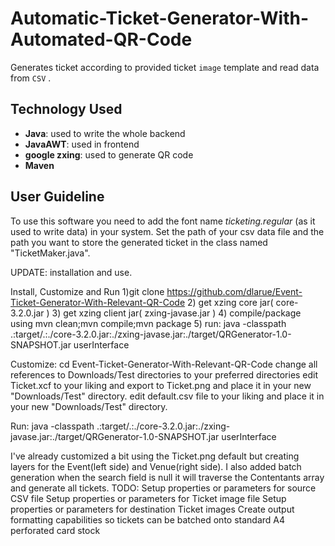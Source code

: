 # Automatic-Ticket-Generator-With-Automated-QR-Code

Generates ticket according to provided ticket `image` template  and read data from `CSV`  . 

## Technology Used 
* **Java**: used to write the whole backend 
* **JavaAWT**: used in frontend 
* **google zxing**: used to generate QR code
* **Maven**
## User Guideline
  To use this software you need to add the font name *ticketing.regular* (as it used to write data) in your system. Set the path of your csv data file and the path you want to store the generated ticket in the class named "TicketMaker.java". 

UPDATE:  installation and use.

Install, Customize and Run
1)git clone https://github.com/dlarue/Event-Ticket-Generator-With-Relevant-QR-Code
2) get xzing core jar( core-3.2.0.jar )
3) get xzing client jar( zxing-javase.jar )
4) compile/package using mvn clean;mvn compile;mvn package
5) run: java -classpath .:target/.:./core-3.2.0.jar:./zxing-javase.jar:./target/QRGenerator-1.0-SNAPSHOT.jar userInterface

Customize:
cd Event-Ticket-Generator-With-Relevant-QR-Code
change all references to Downloads/Test directories to your preferred directories
edit Ticket.xcf to your liking and export to Ticket.png and place it in your new "Downloads/Test" directory.
edit default.csv file to your liking and place it in your new "Downloads/Test" directory.

Run:
java -classpath .:target/.:./core-3.2.0.jar:./zxing-javase.jar:./target/QRGenerator-1.0-SNAPSHOT.jar userInterface

I've already customized a bit using the Ticket.png default but creating layers for the Event(left side) and Venue(right side). 
I also added batch generation when the search field is null it will traverse the Contentants array and generate all tickets.
TODO: 
Setup properties or parameters for source CSV file
Setup properties or parameters for Ticket image file
Setup properties or parameters for destination Ticket images
Create output formatting capabilities so tickets can be batched onto standard A4 perforated card stock

